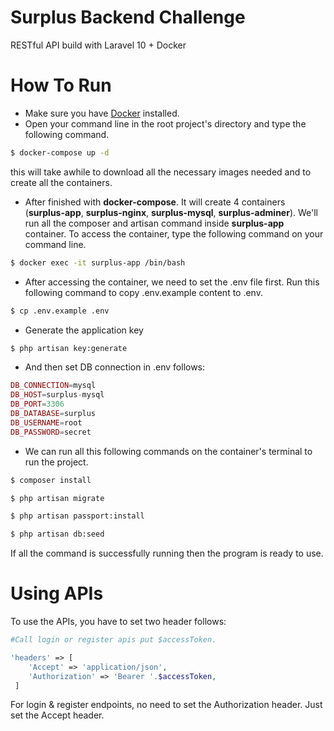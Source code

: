 
# Surplus Backend Challenge

RESTful API build with Laravel 10 + Docker


# How To Run
- Make sure you have [Docker](https://www.docker.com/) installed.
- Open your command line in the root project's directory and type the following command.

```sh
$ docker-compose up -d
```
this will take awhile to download all the necessary images needed and to create all the containers.

- After finished with **docker-compose**. It will create 4 containers (**surplus-app**, **surplus-nginx**, **surplus-mysql**, **surplus-adminer**). We'll run all the composer and artisan command inside **surplus-app** container. To access the container, type the following command on your command line.
```sh
$ docker exec -it surplus-app /bin/bash
```
- After accessing the container, we need to set the .env file first. Run this following command to copy .env.example content to .env.
```sh
$ cp .env.example .env
```
- Generate the application key
```sh
$ php artisan key:generate
```
- And then set DB connection in .env follows:
```php
DB_CONNECTION=mysql
DB_HOST=surplus-mysql
DB_PORT=3306
DB_DATABASE=surplus
DB_USERNAME=root
DB_PASSWORD=secret
```
- We can run all this following commands on the container's terminal to run the project.

```sh
$ composer install
```
```sh
$ php artisan migrate
```
```sh
$ php artisan passport:install
```
```sh
$ php artisan db:seed
```
If all the command is successfully running then the program is ready to use.

# Using APIs

To use the APIs, you have to set two header follows:
```php
#Call login or register apis put $accessToken. 

'headers' => [
    'Accept' => 'application/json',
    'Authorization' => 'Bearer '.$accessToken,
 ] 
```
For login & register endpoints, no need to set the Authorization header. Just set the Accept header.

